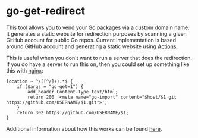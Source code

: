 # go-get-redirect

This tool allows you to vend your [Go](https://go.dev/) packages via a custom domain name. It generates a static website for redirection purposes by scanning a given GitHub account for public Go repos. Current implementation is based around GitHub account and generating a static website using [Actions](https://github.com/features/actions).

This is useful when you don't want to run a server that does the redirection. If you do have a server to run this on, then you could set up something like this with [nginx](https://nginx.org):

```
location ~ ^/([^/]+).*$ {
	if ($args = "go-get=1") {
		add_header Content-Type text/html;
		return 200 '<meta name="go-import" content="$host/$1 git https://github.com/USERNAME/$1.git">';
	}
	return 302 https://github.com/USERNAME/$1;
}
```

Additional information about how this works can be found [here](https://pkg.go.dev/cmd/go#hdr-Remote_import_paths).
